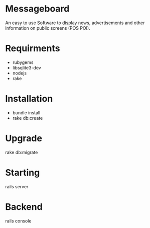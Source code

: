 Messageboard
============

An easy to use Software to display news, advertisements and other Information on public screens (POS POI).

Requirments
============

* rubygems
* libsqlite3-dev
* nodejs 
* rake

Installation
============

* bundle install
* rake db:create

Upgrade
============

rake db:migrate

Starting
============

rails server

Backend
============

rails console
